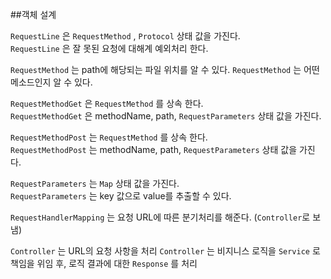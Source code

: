 ##객체 설계

`RequestLine` 은 `RequestMethod` , `Protocol`  상태 값을 가진다.  
`RequestLine` 은 잘 못된 요청에 대해계 예외처리 한다.
  
`RequestMethod` 는 path에 해당되는 파일 위치를 알 수 있다.
`RequestMethod` 는 어떤 메소드인지 알 수 있다.

`RequestMethodGet` 은 `RequestMethod` 를 상속 한다.  
`RequestMethodGet` 은  methodName, path, `RequestParameters` 상태 값을 가진다.

`RequestMethodPost` 는 `RequestMethod` 를 상속 한다.  
`RequestMethodPost` 는 methodName, path, `RequestParameters` 상태 값을 가진다.

`RequestParameters` 는 `Map` 상태 값을 가진다.  
`RequestParameters` 는 key 값으로 value를 추출할 수 있다.

`RequestHandlerMapping` 는 요청 URL에 따른 분기처리를 해준다. (`Controller`로 보냄)

`Controller` 는 URL의 요청 사항을 처리
`Controller` 는 비지니스 로직을 `Service` 로 책임을 위임 후, 로직 결과에 대한 `Response` 를 처리
